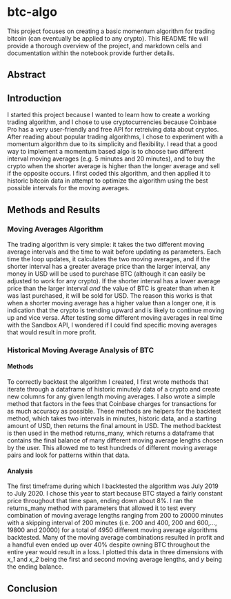 # btc-algo
This project focuses on creating a basic momentum algorithm for trading bitcoin (can eventually be applied to any crypto). This README file will provide a thorough overview of the project, and markdown cells and documentation within the notebook provide further details.

## Abstract


## Introduction
I started this project because I wanted to learn how to create a working trading algorithm, and I chose to use cryptocurrencies because Coinbase Pro has a very user-friendly and free API for retreiving data about cryptos. After reading about popular trading algorithms, I chose to experiment with a momentum algorithm due to its simplicity and flexibility. I read that a good way to implement a momentum based algo is to choose two different interval moving averages (e.g. 5 minutes and 20 minutes), and to buy the crypto when the shorter average is higher than the longer average and sell if the opposite occurs. I first coded this algorithm, and then applied it to historic bitcoin data in attempt to optimize the algorithm using the best possible intervals for the moving averages.

## Methods and Results
### Moving Averages Algorithm
The trading algorithm is very simple: it takes the two different moving average intervals and the time to wait before updating as parameters. Each time the loop updates, it calculates the two moving averages, and if the shorter interval has a greater average price than the larger interval, any money in USD will be used to purchase BTC (although it can easily be adjusted to work for any crypto). If the shorter interval has a lower average price than the larger interval *and* the value of BTC is greater than when it was last purchased, it will be sold for USD. The reason this works is that when a shorter moving average has a higher value than a longer one, it is indication that the crypto is trending upward and is likely to continue moving up and vice versa. After testing some different moving averages in real time with the Sandbox API, I wondered if I could find specific moving averages that would result in more profit.

### Historical Moving Average Analysis of BTC
#### Methods
To correctly backtest the algorithm I created, I first wrote methods that iterate through a dataframe of historic minutely data of a crypto and create new columns
for any given length moving averages. I also wrote a simple method that factors in the fees that Coinbase charges for transactions for as much accuracy as possible. These methods are helpers for the backtest method, which takes two intervals in minutes, historic data, and a starting amount of USD, then returns the final amount in USD. The method backtest is then used in the method returns_many, which returns a dataframe that contains the final balance of many different moving average lengths chosen by the user. This allowed me to test hundreds of different moving average pairs and look for patterns within that data.

#### Analysis
The first timeframe during which I backtested the algorithm was July 2019 to July 2020. I chose this year to start because BTC stayed a fairly constant price throughout that time span, ending down about 8%. I ran the returns_many method with parameters that allowed it to test every combination of moving average lengths ranging from 200 to 20000 minutes with a skipping interval of 200 minutes (i.e. 200 and 400, 200 and 600,..., 19800 and 20000) for a total of 4950 different moving average algorithms backtested. Many of the moving average combinations resulted in profit and a handful even ended up over 40% despite owning BTC throughout the entire year would result in a loss. I plotted this data in three dimensions with *x_1* and *x_2* being the first and second moving average lengths, and *y* being the ending balance. 

## Conclusion
